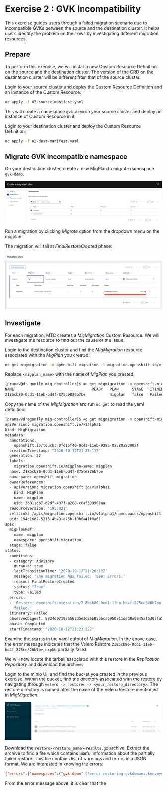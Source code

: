 # Exercise 2 : GVK Incompatibility

This exercise guides users through a failed migration scenario due to incompatible GVKs between the source and the destination cluster. It helps users identify the problem on their own by investigating different migration resources.

## Prepare 

To perform this exercise, we will install a new Custom Resource Definition on the source and the destination cluster. The version of the CRD on the destination cluster will be different from that of the source cluster. 

Login to your source cluster and deploy the Custom Resource Definition and an instance of the Custom Resource:

```sh
oc apply -f 02-source-manifest.yaml
```

This will create a namespace `gvk-demo` on your source cluster and deploy an instance of Custom Resource in it.

Login to your destination cluster and deploy the Custom Resource Definition:

```sh
oc apply -f 02-dest-manifest.yaml
```


## Migrate GVK incompatible namespace

On your destination cluster, create a new MigPlan to migrate namespace `gvk-demo`. 

![MigPlan](./images/migplan.png)

Run a migration by clicking _Migrate_ option from the dropdown menu on the migplan.

The migration will fail at _FinalRestoreCreated_ phase:

![MigMigration-Failed](./images/migmigration-failed.png)

## Investigate

For each migration, MTC creates a _MigMigration_ Custom Resource. We will investigate the resource to find out the cause of the issue. 

Login to the destination cluster and find the _MigMigration_ resource associated with the _MigPlan_ you created:

```sh
oc get migmigration -n openshift-migration -l migration.openshift.io/migplan-name=<migplan_name>
```

Replace `<migplan_name>` with the name of _MigPlan_ you created.

```sh
[pranav@dragonfly mig-controller]$ oc get migmigration -n openshift-migration -l migration.openshift.io/migplan-name=migplan
NAME                                   READY   PLAN      STAGE   ITINERARY   PHASE       AGE
218bcb80-0cd1-11eb-bd4f-875ce826b7be           migplan   false   Failed      Completed   35m
```

Copy the name of the _MigMigration_ and run `oc get` to read the yaml definition:

```sh
[pranav@dragonfly mig-controller]$ oc get migmigration -n openshift-migration 218bcb80-0cd1-11eb-bd4f-875ce826b7be -o yaml
apiVersion: migration.openshift.io/v1alpha1
kind: MigMigration
metadata:
  annotations:
    openshift.io/touch: 8fd15f40-0cd1-11eb-929a-0a580a83002f
  creationTimestamp: "2020-10-12T21:23:11Z"
  generation: 27
  labels:
    migration.openshift.io/migplan-name: migplan
  name: 218bcb80-0cd1-11eb-bd4f-875ce826b7be
  namespace: openshift-migration
  ownerReferences:
  - apiVersion: migration.openshift.io/v1alpha1
    kind: MigPlan
    name: migplan
    uid: 3b811cb7-d2df-407f-a268-c8af308961aa
  resourceVersion: "1957021"
  selfLink: /apis/migration.openshift.io/v1alpha1/namespaces/openshift-migration/migmigrations/218bcb80-0cd1-11eb-bd4f-875ce826b7be
  uid: 194c16d2-5216-4b49-a75b-f0b0a41f0a61
spec:
  migPlanRef:
    name: migplan
    namespace: openshift-migration
  stage: false
status:
  conditions:
  - category: Advisory
    durable: true
    lastTransitionTime: "2020-10-12T21:26:13Z"
    message: 'The migration has failed.  See: Errors.'
    reason: FinalRestoreCreated
    status: "True"
    type: Failed
  errors:
  - 'Restore: openshift-migration/218bcb80-0cd1-11eb-bd4f-875ce826b7be-nxpkb partially
    failed.'
  itinerary: Failed
  observedDigest: 9834d071975562d5e2c2eb855bca6950711ded8a0e45af5307fa56cd0f5ba3c7
  phase: Completed
  startTimestamp: "2020-10-12T21:23:12Z"
```

Examine the `status` in the yaml output of _MigMigration_. In the above case, the error message indicates that the Velero Restore `218bcb80-0cd1-11eb-bd4f-875ce826b7be-nxpkb` partially failed. 


We will now locate the tarball associated with this restore in the _Replication Repository_ and download the archive. 

Login to the minio UI, and find the bucket you created in the previous exercise. Within the bucket, find the directory associated with the restore by navigating through `velero -> restores -> <your_restore_directory>`. The restore directory is named after the name of the Velero Restore mentioned in _MigMigration_.

![Minio-Bucket](./images/minio-restore.png)

Download the `restore-<restore_name>-results.gz` archive. Extract the archive to find a file which contains useful information about the partially failed restore. This file contains list of warnings and errors in a JSON format. We are interested in knowing the errors:

```json
{"errors":{"namespaces":{"gvk-demo":["error restoring gvkdemoes.konveyor.openshift.io/gvk-demo/gvk-demo: the server could not find the requested resource"]}}}
```

From the error message above, it is clear that the 


